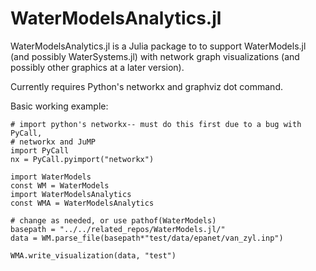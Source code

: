 # WaterModelsAnalytics.jl


WaterModelsAnalytics.jl is a Julia package to to support WaterModels.jl (and
possibly WaterSystems.jl) with network graph visualizations (and possibly other
graphics at a later version).

Currently requires Python's networkx and graphviz dot command.

Basic working example:

```
# import python's networkx-- must do this first due to a bug with PyCall,
# networkx and JuMP
import PyCall
nx = PyCall.pyimport("networkx")

import WaterModels
const WM = WaterModels
import WaterModelsAnalytics
const WMA = WaterModelsAnalytics

# change as needed, or use pathof(WaterModels)
basepath = "../../related_repos/WaterModels.jl/"
data = WM.parse_file(basepath*"test/data/epanet/van_zyl.inp")

WMA.write_visualization(data, "test")
```
